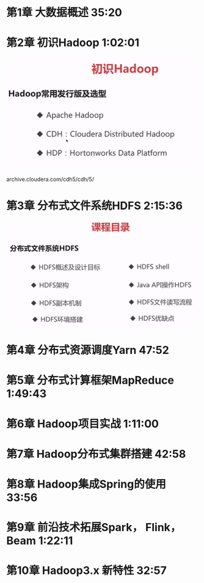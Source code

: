 # 第1章 大数据概述 35:20









# 第2章 初识Hadoop  1:02:01

![image-20211113203900510](MarkdownImages/image-20211113203900510.png)



archive.cloudera.com/cdh5/cdh/5/

# 第3章 分布式文件系统HDFS   2:15:36

![image-20211113210238918](MarkdownImages/image-20211113210238918.png)





# 第4章 分布式资源调度Yarn      47:52



# 第5章 分布式计算框架MapReduce     1:49:43



# 第6章 Hadoop项目实战        1:11:00



# 第7章 Hadoop分布式集群搭建    42:58



# 第8章 Hadoop集成Spring的使用    33:56



# 第9章 前沿技术拓展Spark， Flink，Beam   1:22:11



# 第10章 Hadoop3.x 新特性    32:57




























































































